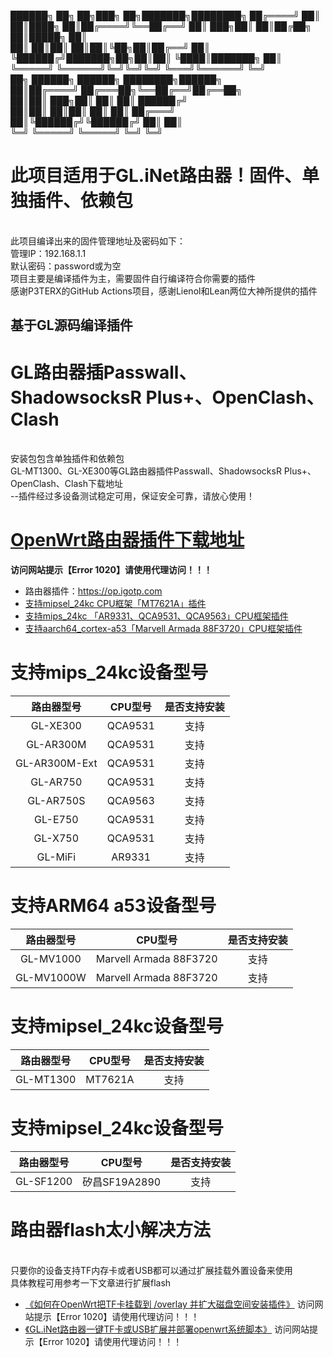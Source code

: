  ██████╗ ██╗        ██╗███╗   ██╗███████╗████████╗
██╔════╝ ██║        ██║████╗  ██║██╔════╝╚══██╔══╝
██║  ███╗██║        ██║██╔██╗ ██║█████╗     ██║   
██║   ██║██║        ██║██║╚██╗██║██╔══╝     ██║   
╚██████╔╝███████╗██╗██║██║ ╚████║███████╗   ██║   
 ╚═════╝ ╚══════╝╚═╝╚═╝╚═╝  ╚═══╝╚══════╝   ╚═╝   
██╗ ██████╗  ██████╗ ████████╗██████╗             
██║██╔════╝ ██╔═══██╗╚══██╔══╝██╔══██╗            
██║██║  ███╗██║   ██║   ██║   ██████╔╝            
██║██║   ██║██║   ██║   ██║   ██╔═══╝             
██║╚██████╔╝╚██████╔╝   ██║   ██║                 
╚═╝ ╚═════╝  ╚═════╝    ╚═╝   ╚═╝                 
                                                  
# 此项目适用于GL.iNet路由器！固件、单独插件、依赖包
<br>此项目编译出来的固件管理地址及密码如下：
<br>管理IP：192.168.1.1
<br>默认密码：password或为空
<br>项目主要是编译插件为主，需要固件自行编译符合你需要的插件
<br>
感谢P3TERX的GitHub Actions项目，感谢Lienol和Lean两位大神所提供的插件

## 基于GL源码编译插件
# GL路由器插Passwall、ShadowsocksR Plus+、OpenClash、Clash
<br>安装包包含单独插件和依赖包
<br>GL-MT1300、GL-XE300等GL路由器插件Passwall、ShadowsocksR Plus+、OpenClash、Clash下载地址
<br>--插件经过多设备测试稳定可用，保证安全可靠，请放心使用！
<br>
# [OpenWrt路由器插件下载地址](https://op.igotp.com)
******访问网站提示【Error 1020】请使用代理访问！！！******
* 路由器插件：https://op.igotp.com
* [支持mipsel_24kc CPU框架「MT7621A」插件](https://op.igotp.com/category/mipsel_24kc/)
* [支持mips_24kc 「AR9331、QCA9531、QCA9563」CPU框架插件](https://op.igotp.com/category/mips_24kc/)
* [支持aarch64_cortex-a53「Marvell Armada 88F3720」CPU框架插件](https://op.igotp.com/category/ARM_Cortex-A53/)
# 支持mips_24kc设备型号
| 路由器型号| CPU型号 | 是否支持安装 |
| :--: | :--: | :--: |
| GL-XE300 | QCA9531 | 支持 |
| GL-AR300M | QCA9531 | 支持 |
| GL-AR300M-Ext | QCA9531 | 支持 |
| GL-AR750 | QCA9531 | 支持 |
| GL-AR750S | QCA9563 | 支持 |
| GL-E750 | QCA9531 | 支持 |
| GL-X750 | QCA9531 | 支持 |
| GL-MiFi | AR9331 | 支持 |
# 支持ARM64 a53设备型号
| 路由器型号| CPU型号 | 是否支持安装 |
| :--: | :--: | :--: |
| GL-MV1000  | Marvell Armada 88F3720 | 支持 |
| GL-MV1000W | Marvell Armada 88F3720 | 支持 |
# 支持mipsel_24kc设备型号
| 路由器型号| CPU型号 | 是否支持安装 |
| :--: | :--: | :--: |
| GL-MT1300 | MT7621A | 支持 |
# 支持mipsel_24kc设备型号
| 路由器型号| CPU型号 | 是否支持安装 |
| :--: | :--: | :--: |
| GL-SF1200 | 矽昌SF19A2890 | 支持 |

# 路由器flash太小解决方法
<br>只要你的设备支持TF内存卡或者USB都可以通过扩展挂载外置设备来使用
<br>具体教程可用参考一下文章进行扩展flash
* [《如何在OpenWrt把TF卡挂载到 /overlay 并扩大磁盘空间安装插件》](https://op.igotp.com/73.html)  访问网站提示【Error 1020】请使用代理访问！！！
* [《GL.iNet路由器一键TF卡或USB扩展并部署openwrt系统脚本》](https://op.igotp.com/21.html)  访问网站提示【Error 1020】请使用代理访问！！！

